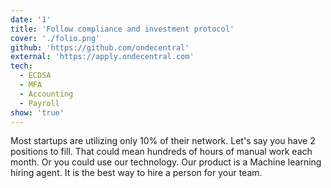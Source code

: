 ```yaml
---
date: '1'
title: 'Follow compliance and investment protocol'
cover: './folio.png'
github: 'https://github.com/ondecentral'
external: 'https://apply.ondecentral.com'
tech:
  - ECDSA
  - MFA
  - Accounting
  - Payroll
show: 'true'
---
```


Most startups are utilizing only 10% of their network.
Let's say you have 2 positions to fill.
That could mean hundreds of hours of manual work each month.
Or you could use our technology.
Our product is a Machine learning hiring agent.
It is the best way to hire a person for your team.
